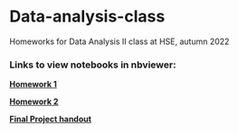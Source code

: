 # Data-analysis-class
Homeworks for Data Analysis II class at HSE, autumn 2022

### Links to view notebooks in nbviewer:

[**Homework 1**](https://nbviewer.org/github/gbulg/Data-analysis-class/blob/629d6c8261f58d3a120a95a8b1e753b6c241d6e4/HW1/hw1.ipynb)

[**Homework 2**](https://nbviewer.org/github/gbulg/Data-analysis-class/blob/629d6c8261f58d3a120a95a8b1e753b6c241d6e4/HW2/hw2.ipynb)

[**Final Project handout**](https://nbviewer.org/github/gbulg/Data-analysis-class/blob/d511ce86bcc9133ce7d27c1c51b7554e888bf2cf/FinalProject/handout.ipynb)
